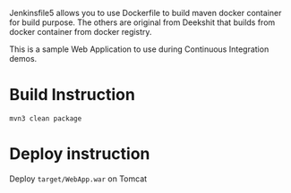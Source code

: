 Jenkinsfile5 allows you to use Dockerfile to build maven docker container for build purpose. The others are original from Deekshit that builds from docker container from docker registry.

This is a sample Web Application to use during Continuous Integration demos.

# Build Instruction

```
mvn3 clean package
```

# Deploy instruction

Deploy ```target/WebApp.war``` on Tomcat
 
